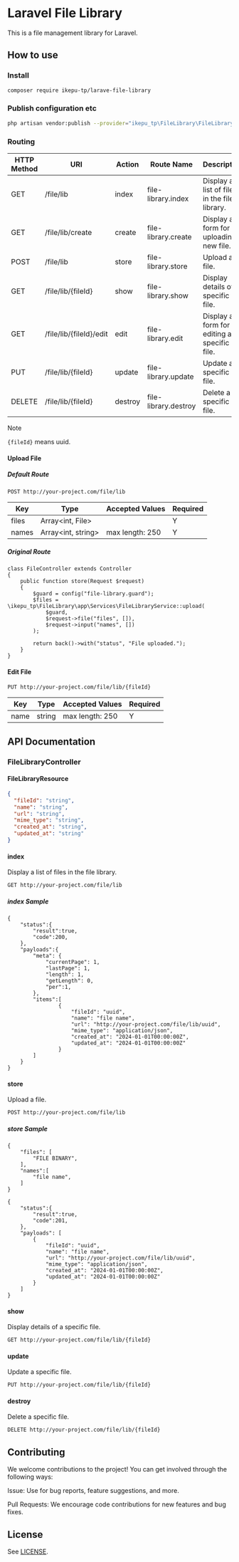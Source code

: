 # Laravel File Library

This is a file management library for Laravel.

## How to use

### Install

```bash
composer require ikepu-tp/larave-file-library
```

### Publish configuration etc

```bash
php artisan vendor:publish --provider="ikepu_tp\FileLibrary\FileLibraryServiceProvider"
```

### Routing

| HTTP Method | URI                     | Action  | Route Name           | Description                                  |
| ----------- | ----------------------- | ------- | -------------------- | -------------------------------------------- |
| GET         | /file/lib               | index   | file-library.index   | Display a list of files in the file library. |
| GET         | /file/lib/create        | create  | file-library.create  | Display a form for uploading a new file.     |
| POST        | /file/lib               | store   | file-library.store   | Upload a file.                               |
| GET         | /file/lib/{fileId}      | show    | file-library.show    | Display details of a specific file.          |
| GET         | /file/lib/{fileId}/edit | edit    | file-library.edit    | Display a form for editing a specific file.  |
| PUT         | /file/lib/{fileId}      | update  | file-library.update  | Update a specific file.                      |
| DELETE      | /file/lib/{fileId}      | destroy | file-library.destroy | Delete a specific file.                      |

> [!NOTE]
> `{fileId}` means uuid.

#### Upload File

##### Default Route

```bash
POST http://your-project.com/file/lib
```

| Key   | Type               | Accepted Values | Required |
| ----- | ------------------ | --------------- | -------- |
| files | Array<int, File>   |                 | Y        |
| names | Array<int, string> | max length: 250 | Y        |

##### Original Route

```php:UploadFileController
class FileController extends Controller
{
    public function store(Request $request)
    {
        $guard = config("file-library.guard");
        $files = \ikepu_tp\FileLibrary\app\Services\FileLibraryService::upload(
            $guard, 
            $request->file("files", []), 
            $request->input("names", [])
        );

        return back()->with("status", "File uploaded.");
    }
}
```

#### Edit File

```bash
PUT http://your-project.com/file/lib/{fileId}
```

| Key  | Type   | Accepted Values | Required |
| ---- | ------ | --------------- | -------- |
| name | string | max length: 250 | Y        |

## API Documentation

### FileLibraryController

#### FileLibraryResource

```json
{
  "fileId": "string",
  "name": "string",
  "url": "string",
  "mime_type": "string",
  "created_at": "string",
  "updated_at": "string"
}
```

#### index

Display a list of files in the file library.

```bash
GET http://your-project.com/file/lib
```

##### index Sample

```json:Response
{
    "status":{
        "result":true,
        "code":200,
    },
    "payloads":{
        "meta": {
            "currentPage": 1,
            "lastPage": 1,
            "length": 1,
            "getLength": 0,
            "per":1,
        },
        "items":[
                {
                    "fileId": "uuid",
                    "name": "file name",
                    "url": "http://your-project.com/file/lib/uuid",
                    "mime_type": "application/json",
                    "created_at": "2024-01-01T00:00:00Z",
                    "updated_at": "2024-01-01T00:00:00Z"
                }
        ]
    }
}
```

#### store

Upload a file.

```bash
POST http://your-project.com/file/lib
```

##### store Sample

```json:Request
{
    "files": [
        "FILE BINARY",
    ],
    "names":[
        "file name",
    ]
}
```

```json:Response
{
    "status":{
        "result":true,
        "code":201,
    },
    "payloads": [
        {
            "fileId": "uuid",
            "name": "file name",
            "url": "http://your-project.com/file/lib/uuid",
            "mime_type": "application/json",
            "created_at": "2024-01-01T00:00:00Z",
            "updated_at": "2024-01-01T00:00:00Z"
        }
    ]
}
```

#### show

Display details of a specific file.

```bash
GET http://your-project.com/file/lib/{fileId}
```

#### update

Update a specific file.

```bash
PUT http://your-project.com/file/lib/{fileId}
```

#### destroy

Delete a specific file.

```bash
DELETE http://your-project.com/file/lib/{fileId}
```

## Contributing

We welcome contributions to the project! You can get involved through the following ways:

Issue: Use for bug reports, feature suggestions, and more.

Pull Requests: We encourage code contributions for new features and bug fixes.

## License

See [LICENSE](./LICENSE).
